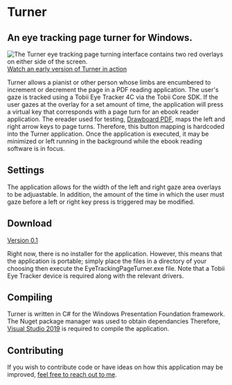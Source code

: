 # Turner
## An eye tracking page turner for Windows.
![The Turner eye tracking page turning interface contains two red overlays on either side of the screen.](https://raw.githubusercontent.com/boomninjavanish/media/master/Turner/turnerScreenshot.png)
[Watch an early version of Turner in action](https://vimeo.com/456025047)

Turner allows a pianist or other person whose limbs are encumbered to increment or decrement the page in a PDF reading application. The user's gaze is tracked using a Tobii Eye Tracker 4C via the Tobii Core SDK. If the user gazes at the overlay for a set amount of time, the application will press a virtual key that corresponds with a page turn for an ebook reader application. The ereader used for testing, [Drawboard PDF](https://www.drawboard.com), maps the left and right arrow keys to page turns. Therefore, this button mapping is hardcoded into the Turner application. Once the application is executed, it may be minimized or left running in the background while the ebook reading software is in focus.

## Settings
The application allows for the width of the left and right gaze area overlays to be adjuastable. In addition, the amount of the time in which the user must gaze before a left or right key press is triggered may be modified.

## Download
[Version 0.1](https://github.com/boomninjavanish/Turner/releases/tag/v0.1-alpha)

Right now, there is no installer for the application. However, this means that the application is portable; simply place the files in a directory of your choosing then execute the EyeTrackingPageTurner.exe file. Note that a Tobii Eye Tracker device is required along with the relevant drivers.

## Compiling
Turner is written in C# for the Windows Presentation Foundation framework. The Nuget package manager was used to obtain dependancies Therefore, [Visual Studio 2019](https://visualstudio.microsoft.com) is required to compile the application. 

## Contributing
If you wish to contribute code or have ideas on how this application may be improved, [feel free to reach out to me](https://dunlap.media/contact).
